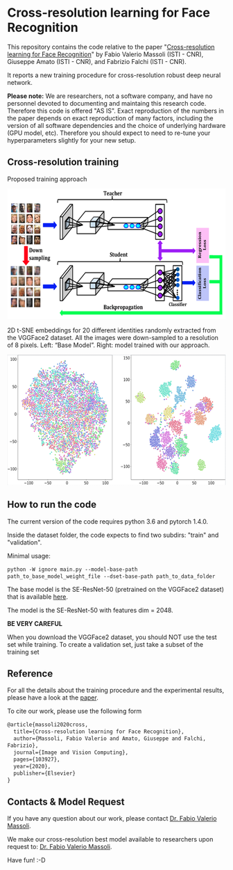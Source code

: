 # Cross-resolution learning for Face Recognition

This repository contains the code relative to the paper "[Cross-resolution learning for Face Recognition](https://www.sciencedirect.com/science/article/pii/S0262885620300597)" by Fabio Valerio Massoli (ISTI - CNR), Giuseppe Amato (ISTI - CNR), and Fabrizio Falchi (ISTI - CNR).

It reports a new training procedure for cross-resolution robust deep neural network. 

**Please note:** 
We are researchers, not a software company, and have no personnel devoted to documenting and maintaing this research code. Therefore this code is offered "AS IS". Exact reproduction of the numbers in the paper depends on exact reproduction of many factors, including the version of all software dependencies and the choice of underlying hardware (GPU model, etc). Therefore you should expect to need to re-tune your hyperparameters slightly for your new setup.

## Cross-resolution training

Proposed training approach

<p align="center">
<img src="https://github.com/fvmassoli/cross-resolution-face-recognition/blob/master/images/paper_training_algorithm.png"  alt="t-SNE" width="600" height="300">
</p>


2D t-SNE embeddings for 20 different identities randomly extracted from the VGGFace2 dataset. All the images were down-sampled to a resolution of 8 pixels. Left: “Base Model”. Right: model trained with our approach.

<p align="center">
<img src="https://github.com/fvmassoli/cross-resolution-face-recognition/blob/master/images/vggface_tsne_base_ft_models_8.png" alt="t-SNE" width="700" height="300">
</p>

## How to run the code
The current version of the code requires python 3.6 and pytorch 1.4.0.

Inside the dataset folder, the code expects to find two subdirs: "train" and "validation".

Minimal usage:

```
python -W ignore main.py --model-base-path path_to_base_model_weight_file --dset-base-path path_to_data_folder 
```

The base model is the SE-ResNet-50 (pretrained on the VGGFace2 dataset) that is available [here](https://cnrsc-my.sharepoint.com/personal/fabrizio_falchi_cnr_it/_layouts/15/onedrive.aspx?id=%2Fpersonal%2Ffabrizio%5Ffalchi%5Fcnr%5Fit%2FDocuments%2FSharedByLilnk%2FCross%2Dresolution%2Fbase%5Fmodel%2Ezip&parent=%2Fpersonal%2Ffabrizio%5Ffalchi%5Fcnr%5Fit%2FDocuments%2FSharedByLilnk%2FCross%2Dresolution&originalPath=aHR0cHM6Ly9jbnJzYy1teS5zaGFyZXBvaW50LmNvbS86dTovZy9wZXJzb25hbC9mYWJyaXppb19mYWxjaGlfY25yX2l0L0VXSWRwR0lPX0N4TXBMM3dmWlJHanpNQkNHcUg2RjhIWU54QWtJakxLS0RZdnc_cnRpbWU9dXdZbXkwanoyRWc).

The model is the SE-ResNet-50 with features dim = 2048.

**BE VERY CAREFUL**

When you download the VGGFace2 dataset, you should NOT use the test set while training. To create a validation set, just take a subset of the training set

## Reference
For all the details about the training procedure and the experimental results, please have a look at the [paper](https://www.sciencedirect.com/science/article/pii/S0262885620300597).

To cite our work, please use the following form

```
@article{massoli2020cross,
  title={Cross-resolution learning for Face Recognition},
  author={Massoli, Fabio Valerio and Amato, Giuseppe and Falchi, Fabrizio},
  journal={Image and Vision Computing},
  pages={103927},
  year={2020},
  publisher={Elsevier}
}
```

## Contacts & Model Request
If you have any question about our work, please contact [Dr. Fabio Valerio Massoli](mailto:fabio.massoli@isti.cnr.it). 

We make our cross-resolution best model available to researchers upon request to: [Dr. Fabio Valerio Massoli](mailto:fabio.massoli@isti.cnr.it).


Have fun! :-D
